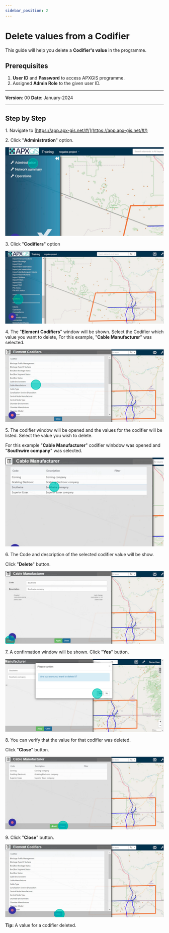 ```yaml
---
sidebar_position: 2
---
```


# Delete values from a Codifier

This guide will help you delete a **Codifier's value** in the programme.

## **Prerequisites**
1.	**User ID** and **Password** to access APXGIS programme.
2.	Assigned **Admin Role** to the given user ID.


------------

**Version**: 00
**Date**: January-2024

------------
## **Step by Step**

1\. Navigate to [https://app.apx-gis.net/#/](https://app.apx-gis.net/#/)


2\. Click "**Administration**" option.

![](static/img/downloads/02-delete-codifier-value_1.jpeg)


3\. Click "**Codifiers**" option

![](static/img/downloads/02-delete-codifier-value_2.jpeg)


4\. The "**Element Codifiers**" window will be shown. Select the Codifier which value you want to delete, For this example, "**Cable Manufacturer**" was selected.

![](static/img/downloads/02-delete-codifier-value_3.jpeg)


5\. The codifier window will be opened and the values for the codifier will be listed. Select the value you wish to delete.

For this example "**Cable Manufacturer**" codifier winbdow was opened and "**Southwire company**" was selected.

![](static/img/downloads/02-delete-codifier-value_4.jpeg)


6\. The Code and description  of the selected codifier value will be show. 

Click "**Delete**" button.

![](static/img/downloads/02-delete-codifier-value_5.jpeg)


7\. A confirmation window will be shown. Click "**Yes**" button.

![](static/img/downloads/02-delete-codifier-value_6.jpeg)


8\. You can verify that the value for that codifier was deleted.

Click "**Close**" button.

![](static/img/downloads/02-delete-codifier-value_7.jpeg)


9\. Click "**Close**" button.

![](static/img/downloads/02-delete-codifier-value_8.jpeg)


**Tip:** A value for a codifier deleted.

